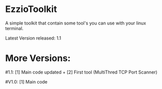 # EzzioToolkit
A simple toolkit that contain some tool's you can use with your linux terminal.

Latest Version released: 1.1

# More Versions:
  
  #1.1: [1] Main code updated + [2] First tool (MultiThred TCP Port Scanner)
  
  #V1.0: [1] Main code
